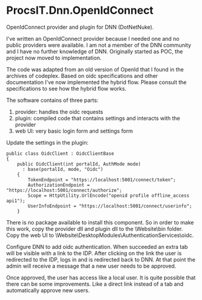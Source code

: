 # ProcsIT.Dnn.OpenIdConnect
OpenIdConnect provider and plugin for DNN (DotNetNuke).

I've written an OpenIdConnect provider because I needed one and no public providers were available. I am not a member of the DNN community and I have no further knowledge of DNN.
Originally started as POC, the project now moved to implementation.

The code was adapted from an old version of OpenId that I found in the archives of codeplex.
Based on oidc specifications and other documentation I've now implemented the hybrid flow. Please consult the specifications to see how the hybrid flow works.

The software contains of three parts:

1. provider: handles the oidc requests
2. plugin: compiled code that contains settings and interacts with the provider
3. web UI: very basic login form and settings form

Update the settings in the plugin:

    public class OidcClient : OidcClientBase
    {
        public OidcClient(int portalId, AuthMode mode)
          : base(portalId, mode, "Oidc")
        {
            TokenEndpoint = "https://localhost:5001/connect/token";
            AuthorizationEndpoint = "https://localhost:5001/connect/authorize";
            Scope = HttpUtility.UrlEncode("openid profile offline_access api1");
            UserInfoEndpoint = "https://localhost:5001/connect/userinfo";
        }

There is no package available to install this component. So in order to make this work, copy the provider dll and plugin dll to the \Website\bin folder. Copy the web UI to \Website\DesktopModules\AuthenticationServices\oidc.

Configure DNN to add oidc authentication. When succeeded an extra tab will be visible with a link to the IDP. After clicking on the link the user is redirected to the IDP, logs in and is redirected back to DNN. At that point the admin will receive a message that a new user needs to be approved.

Once approved, the user has access like a local user. It is quite possible that there can be some improvements. Like a direct link instead of a tab and automatically approve new users.


